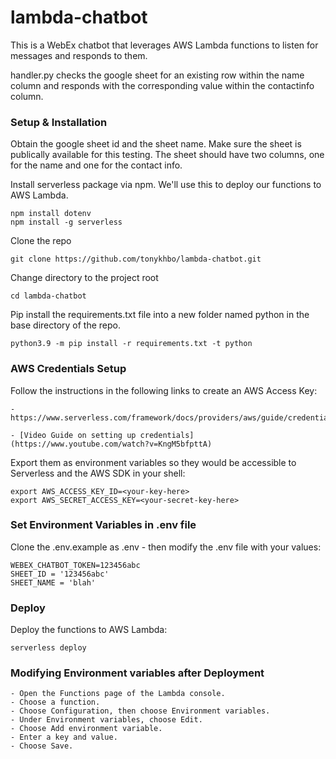 # lambda-chatbot

This is a WebEx chatbot that leverages AWS Lambda functions to listen for messages and responds to them.

handler.py checks the google sheet for an existing row within the name column and responds with the corresponding value within the contactinfo column.

### Setup & Installation

Obtain the google sheet id and the sheet name. Make sure the sheet is publically available for this testing. The sheet should have two columns, one for the name and one for the contact info.

Install serverless package via npm. We'll use this to deploy our functions to AWS Lambda.

```
npm install dotenv
npm install -g serverless
```
Clone the repo

```
git clone https://github.com/tonykhbo/lambda-chatbot.git
```

Change directory to the project root 

```
cd lambda-chatbot
```

Pip install the requirements.txt file into a new folder named python in the base directory of the repo.

```
python3.9 -m pip install -r requirements.txt -t python
```

### AWS Credentials Setup

Follow the instructions in the following links to create an AWS Access Key: 

    - https://www.serverless.com/framework/docs/providers/aws/guide/credentials

    - [Video Guide on setting up credentials](https://www.youtube.com/watch?v=KngM5bfpttA)

Export them as environment variables so they would be accessible to Serverless and the AWS SDK in your shell:

```
export AWS_ACCESS_KEY_ID=<your-key-here>
export AWS_SECRET_ACCESS_KEY=<your-secret-key-here>
```

### Set Environment Variables in .env file

Clone the .env.example as .env - then modify the .env file with your values: 

```
WEBEX_CHATBOT_TOKEN=123456abc
SHEET_ID = '123456abc'
SHEET_NAME = 'blah'
```

### Deploy

Deploy the functions to AWS Lambda:

```
serverless deploy
```

### Modifying Environment variables after Deployment

    - Open the Functions page of the Lambda console.
    - Choose a function.
    - Choose Configuration, then choose Environment variables.
    - Under Environment variables, choose Edit.
    - Choose Add environment variable.
    - Enter a key and value.
    - Choose Save.
